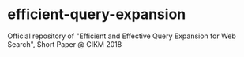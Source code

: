 # efficient-query-expansion
Official repository of "Efficient and Effective Query Expansion for Web Search", Short Paper @ CIKM 2018
